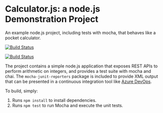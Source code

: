 Calculator.js: a node.js Demonstration Project
==============================================
An example node.js project, including tests with mocha, that behaves like
a pocket calculator.

[![Build Status](https://dev.azure.com/mc220918132/Parts%20Unlimited/_apis/build/status/KatySubramaniam.calculator?branchName=master&jobName=Job)](https://dev.azure.com/mc220918132/Parts%20Unlimited/_build/latest?definitionId=3&branchName=master)


[![Build Status](https://dev.azure.com/mc220918132/Parts%20Unlimited/_apis/build/status/KatySubramaniam.calculator?branchName=master)](https://dev.azure.com/mc220918132/Parts%20Unlimited/_build/latest?definitionId=3&branchName=master)

The project contains a simple node.js application that exposes REST APIs
to perform arithmetic on integers, and provides a test suite with mocha
and chai.  The `mocha-junit-reporters` package is included to provide XML
output that can be presented in a continuous integration tool like
[Azure DevOps](https://azure.com/devops).

To build, simply:

1. Runs `npm install` to install dependencies.
2. Runs `npm test` to run Mocha and execute the unit tests.

